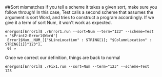 ##Sort mismatches
If you tell a scheme it takes a given sort, make sure you follow through!
In this case, Test calls a second scheme that assumes the argument is sort Word,
and tries to construct a program accordingly. If we give it a term of sort Num,
it won't work as expected.
```
energon1[Error1]$ ./Error1.run --sort=Num --term="123" --scheme=Test
« '$Print2-Error1$Word'[
 Error1$Num__NUM_[{"$LineLocation" : STRING[1]; "$ColumnLocation" : STRING[1]}"123"],
 0] »
```

Once we correct our definition, things are back to normal

```
energon1[Error1]$ ./Fix1.run --sort=Num --term="123" --scheme=Test
123
```
